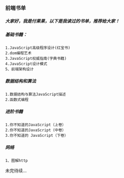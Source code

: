 ### 前端书单

##### 大家好，我是付果果，以下是我读过的书单，推荐给大家！

##### 基础书籍：

```
1.JavaScript高级程序设计(红宝书)
2.dom编程艺术
3.JavaScript权威指南(字典书籍)
4.JavaScript设计模式
5、前端架构设计
```

##### 数据结构和算法

```
1.数据结构与算法JavaScript描述
2.函数式编程
```

##### 进阶书籍

```
1.你不知道的JavaScript（上卷）
2.你不知道的JavaScript（中卷）
3.你不知道的 JavaScript（下卷）
```

##### 网络
```
1、图解http
```

未完待续...



